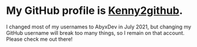 <!--
- 👋 Hi, I’m @AbyxDev
- 👀 I’m interested in ...
- 🌱 I’m currently learning ...
- 💞️ I’m looking to collaborate on ...
- 📫 How to reach me ...
-->
<!---
AbyxDev/AbyxDev is a ✨ special ✨ repository because its `README.md` (this file) appears on your GitHub profile.
You can click the Preview link to take a look at your changes.
--->
# My GitHub profile is [Kenny2github](https://github.com/Kenny2github).
I changed most of my usernames to AbyxDev in July 2021, but changing my GitHub username will break too many things, so I remain on that account. Please check me out there!
